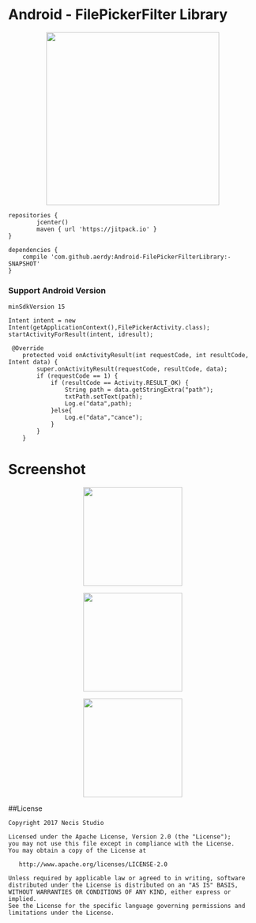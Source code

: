 # Android - FilePickerFilter Library

<p align="center">
  <img src="https://aeroyid.files.wordpress.com/2017/03/photo_2017-03-01_19-55-38.jpg" width="350"/>
</p>

```
repositories {
        jcenter()
        maven { url 'https://jitpack.io' }
}
```
```
dependencies {
    compile 'com.github.aerdy:Android-FilePickerFilterLibrary:-SNAPSHOT'
}

```
### Support Android Version
```
minSdkVersion 15
```

```
Intent intent = new Intent(getApplicationContext(),FilePickerActivity.class);
startActivityForResult(intent, idresult);
```
```
 @Override
    protected void onActivityResult(int requestCode, int resultCode, Intent data) {
        super.onActivityResult(requestCode, resultCode, data);
        if (requestCode == 1) {
            if (resultCode == Activity.RESULT_OK) {
                String path = data.getStringExtra("path");
                txtPath.setText(path);
                Log.e("data",path);
            }else{
                Log.e("data","cance");
            }
        }
    }
```
# Screenshot

<p align="center">
  <img src="https://aeroyid.files.wordpress.com/2017/03/photo_2017-03-01_19-55-38.jpg" width="200"/>
</p>
<p align="center">
  <img src="https://aeroyid.files.wordpress.com/2017/03/photo_2017-03-01_19-55-55.jpg" width="200"/>
</p>
<p align="center">
  <img src="https://aeroyid.files.wordpress.com/2017/03/photo_2017-03-01_19-55-46.jpg" width="200"/>
</p>

##License
```
Copyright 2017 Necis Studio

Licensed under the Apache License, Version 2.0 (the "License");
you may not use this file except in compliance with the License.
You may obtain a copy of the License at

   http://www.apache.org/licenses/LICENSE-2.0

Unless required by applicable law or agreed to in writing, software
distributed under the License is distributed on an "AS IS" BASIS,
WITHOUT WARRANTIES OR CONDITIONS OF ANY KIND, either express or implied.
See the License for the specific language governing permissions and
limitations under the License.
```
